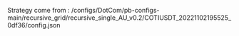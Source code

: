 Strategy come from : /configs/DotCom/pb-configs-main/recursive_grid/recursive_single_AU_v0.2/COTIUSDT_20221102195525_0df36/config.json